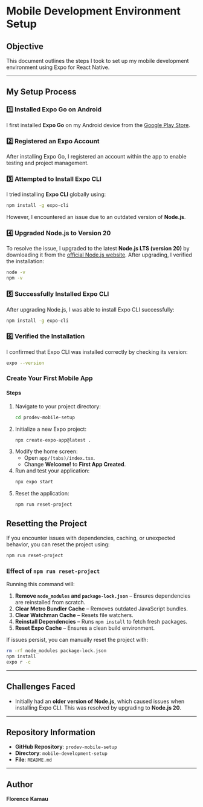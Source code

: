 # Mobile Development Environment Setup

## Objective
This document outlines the steps I took to set up my mobile development environment using Expo for React Native.

---

## My Setup Process

### 1️⃣ Installed Expo Go on Android
I first installed **Expo Go** on my Android device from the [Google Play Store](https://play.google.com/store/apps/details?id=host.exp.exponent).

### 2️⃣ Registered an Expo Account
After installing Expo Go, I registered an account within the app to enable testing and project management.

### 3️⃣ Attempted to Install Expo CLI
I tried installing **Expo CLI** globally using:
```sh
npm install -g expo-cli
```
However, I encountered an issue due to an outdated version of **Node.js**.

### 4️⃣ Upgraded Node.js to Version 20
To resolve the issue, I upgraded to the latest **Node.js LTS (version 20)** by downloading it from the [official Node.js website](https://nodejs.org/). After upgrading, I verified the installation:
```sh
node -v
npm -v
```

### 5️⃣ Successfully Installed Expo CLI
After upgrading Node.js, I was able to install Expo CLI successfully:
```sh
npm install -g expo-cli
```

### 6️⃣ Verified the Installation
I confirmed that Expo CLI was installed correctly by checking its version:
```sh
expo --version
```

### **Create Your First Mobile App**

#### Steps
1. Navigate to your project directory:
   ```sh
   cd prodev-mobile-setup
   ```
2. Initialize a new Expo project:
   ```sh
   npx create-expo-app@latest .
   ```
3. Modify the home screen:
   - Open `app/(tabs)/index.tsx`.
   - Change **Welcome!** to **First App Created**.
4. Run and test your application:
   ```sh
   npx expo start
   ```
5. Reset the application:
   ```sh
   npm run reset-project
   ```

## Resetting the Project
If you encounter issues with dependencies, caching, or unexpected behavior, you can reset the project using:

```sh
npm run reset-project
```

### Effect of `npm run reset-project`
Running this command will:
1. **Remove `node_modules` and `package-lock.json`** – Ensures dependencies are reinstalled from scratch.
2. **Clear Metro Bundler Cache** – Removes outdated JavaScript bundles.
3. **Clear Watchman Cache** – Resets file watchers.
4. **Reinstall Dependencies** – Runs `npm install` to fetch fresh packages.
5. **Reset Expo Cache** – Ensures a clean build environment.

If issues persist, you can manually reset the project with:

```sh
rm -rf node_modules package-lock.json
npm install
expo r -c
```

---

## Challenges Faced
- Initially had an **older version of Node.js**, which caused issues when installing Expo CLI. This was resolved by upgrading to **Node.js 20**.

---

## Repository Information
- **GitHub Repository**: `prodev-mobile-setup`
- **Directory**: `mobile-development-setup`
- **File**: `README.md`

---

## Author
**Florence Kamau**
